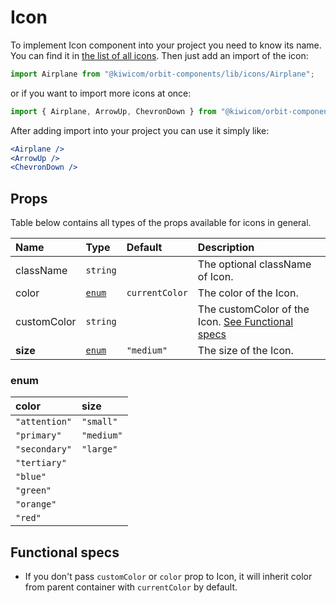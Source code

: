 # Icon
To implement Icon component into your project you need to know its name. You can find it in [the list of all icons](https://kiwicom.github.io/orbit-components/?selectedKind=Icon&selectedStory=List%20of%20all%20icons). Then just add an import of the icon:
```jsx
import Airplane from "@kiwicom/orbit-components/lib/icons/Airplane";
```
or if you want to import more icons at once:
```jsx
import { Airplane, ArrowUp, ChevronDown } from "@kiwicom/orbit-components/lib/icons";
```
After adding import into your project you can use it simply like:
```jsx
<Airplane />
<ArrowUp />
<ChevronDown />
```
## Props
Table below contains all types of the props available for icons in general.

| Name          | Type            | Default         | Description                      |
| :------------ | :-------------- | :-------------- | :------------------------------- |
| className     | `string`        |                 | The optional className of Icon.
| color         | [`enum`](#enum) | `currentColor`  | The color of the Icon.
| customColor   | `string`        |                 | The customColor of the Icon. [See Functional specs](#functional-specs)
| **size**      | [`enum`](#enum) | `"medium"`      | The size of the Icon.

### enum

| color         | size       |
| :------------ | :--------- |
| `"attention"` | `"small"`  |
| `"primary"`   | `"medium"` |
| `"secondary"` | `"large"`  |
| `"tertiary"`  |            |
| `"blue"`      |            |
| `"green"`     |            |
| `"orange"`    |            |
| `"red"`       |            |

## Functional specs
* If you don't pass `customColor` or `color` prop to Icon, it will inherit color from parent container with `currentColor` by default.
